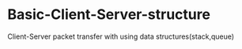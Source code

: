 # Basic-Client-Server-structure
Client-Server packet transfer with using data structures(stack,queue)
